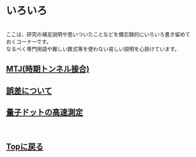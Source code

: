 # いろいろ
<br>
ここは、研究の補足説明や思いついたことなどを備忘録的にいろいろ書き留めておくコーナーです。<br>
なるべく専門用語や難しい数式等を使わない易しい説明を心掛けています。<br>

## [MTJ(時期トンネル接合)](./mtj/mtj.md)
## [誤差について](./gosa/gosa.md)
## [量子ドットの高速測定](./rf_meas/rf_meas.md)
<br>

## [Topに戻る](../iroiro../content../minidora../index.md)